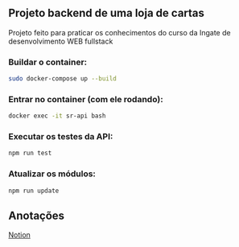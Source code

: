 ## Projeto backend de uma loja de cartas
Projeto feito para praticar os conhecimentos do curso da Ingate de desenvolvimento WEB fullstack
### Buildar o container:
```bash
sudo docker-compose up --build
```
### Entrar no container (com ele rodando):
```bash
docker exec -it sr-api bash
```
### Executar os testes da API:
```bash
npm run test
```
### Atualizar os módulos:
```bash
npm run update
```
## Anotações
[Notion](https://tanakaspace.notion.site/Backend-by-yoyo-e8225b9f336346f2846046c7d6356683)
